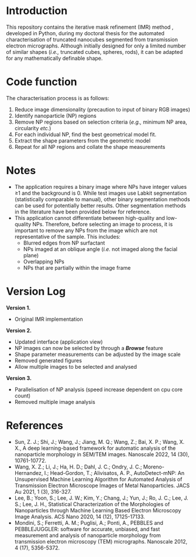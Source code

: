 # Introduction
This repository contains the iterative mask refinement (IMR) method , developed in Python, during my doctoral thesis for the automated characterisation of truncated nanocubes segmented from transmission electron micrographs. Although initially designed for only a limited number of similar shapes (_i.e.,_ truncated cubes, spheres, rods), it can be adapted for any mathematically definable shape.

# Code function
The characterisation process is as follows:

1. Reduce image dimensionality (precaution to input of binary RGB images)
2. Identify nanoparticle (NP) regions
3. Remove NP regions based on selection criteria (_e.g.,_ minimum NP area, circularity _etc._)
4. For each individual NP, find the best geometrical model fit.
5. Extract the shape parameters from the geometric model
6. Repeat for all NP regions and collate the shape measurements

# Notes
- The application requires a binary image where NPs have integer values ≥1 and the background is 0. While test images use Labkit segmentation (statistically comparable to manual), other binary segmentation methods can be used for potentially better results. Other segmentation methods in the literature have been provided below for reference.
- This application cannot differentiate between high-quality and low-quality NPs. Therefore, before selecting an image to process, it is important to remove any NPs from the image which are not representative of the sample. This includes:
  * Blurred edges from NP surfactant
  * NPs imaged at an oblique angle (_i.e._ not imaged along the facial plane)
  * Overlapping NPs
  * NPs that are partially within the image frame

# Version Log
**Version 1.**
- Original IMR implementation

**Version 2.**
- Updated interface (application view)
- NP images can now be selected by through a **_Browse_** feature
- Shape parameter measurements can be adjusted by the image scale
- Removed generated figures
- Allow multiple images to be selected and analysed

**Version 3.**
- Parallelisation of NP analysis (speed increase dependent on cpu core count)
- Removed multiple image analysis

# References
- Sun, Z. J.;  Shi, J.;  Wang, J.;  Jiang, M. Q.;  Wang, Z.;  Bai, X. P.; Wang, X. X., A deep learning-based framework for automatic analysis of the nanoparticle morphology in SEM/TEM images. Nanoscale 2022, 14 (30), 10761-10772.
- Wang, X. Z.;  Li, J.;  Ha, H. D.;  Dahl, J. C.;  Ondry, J. C.;  Moreno-Hernandez, I.;  Head-Gordon, T.; Alivisatos, A. P., AutoDetect-mNP: An Unsupervised Machine Learning Algorithm for Automated Analysis of Transmission Electron Microscope Images of Metal Nanoparticles. JACS Au 2021, 1 (3), 316-327.
- Lee, B.;  Yoon, S.;  Lee, J. W.;  Kim, Y.;  Chang, J.;  Yun, J.;  Ro, J. C.;  Lee, J. S.; Lee, J. H., Statistical Characterization of the Morphologies of Nanoparticles through Machine Learning Based Electron Microscopy Image Analysis. ACS Nano 2020, 14 (12), 17125-17133.
- Mondini, S.;  Ferretti, A. M.;  Puglisi, A.; Ponti, A., PEBBLES and PEBBLEJUGGLER: software for accurate, unbiased, and fast measurement and analysis of nanoparticle morphology from transmission electron microscopy (TEM) micrographs. Nanoscale 2012, 4 (17), 5356-5372.
